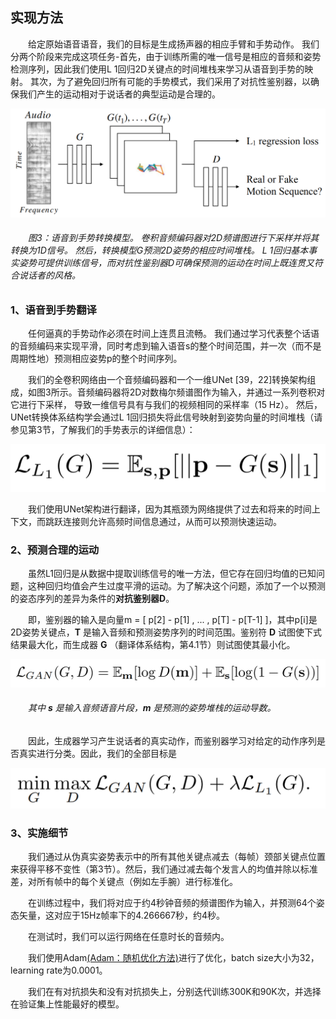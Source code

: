 ## 实现方法

　　给定原始语音语音，我们的目标是生成扬声器的相应手臂和手势动作。 我们分两个阶段来完成这项任务-首先，由于训练所需的唯一信号是相应的音频和姿势检测序列，因此我们使用L 1回归2D关键点的时间堆栈来学习从语音到手势的映射。 其次，为了避免回归所有可能的手势模式，我们采用了对抗性鉴别器，以确保我们产生的运动相对于说话者的典型运动是合理的。

![img](图3.png)

###### 　　图3：语音到手势转换模型。 卷积音频编码器对2D频谱图进行下采样并将其转换为1D信号。 然后，转换模型G预测2D姿势的相应时间堆栈。 L 1回归基本事实姿势可提供训练信号，而对抗性鉴别器D可确保预测的运动在时间上既连贯又符合说话者的风格。

### 1、语音到手势翻译

　　任何逼真的手势动作必须在时间上连贯且流畅。 我们通过学习代表整个话语的音频编码来实现平滑，同时考虑到输入语音s的整个时间范围，并一次（而不是周期性地）预测相应姿势p的整个时间序列。 

　　我们的全卷积网络由一个音频编码器和一个一维UNet [39，22]转换架构组成，如图3所示。音频编码器将2D对数梅尔频谱图作为输入，并通过一系列卷积对它进行下采样， 导致一维信号具有与我们的视频相同的采样率（15 Hz）。 然后，UNet转换体系结构学会通过L 1回归损失将此信号映射到姿势向量的时间堆栈（请参见第3节，了解我们的手势表示的详细信息）：

![img](5365f664-45dd-4e0a-b470-d0898087bb9d.png)

　　我们使用UNet架构进行翻译，因为其瓶颈为网络提供了过去和将来的时间上下文，而跳跃连接则允许高频时间信息通过，从而可以预测快速运动。


### 2、预测合理的运动

　　虽然L1回归是从数据中提取训练信号的唯一方法，但它存在回归均值的已知问题，这种回归均值会产生过度平滑的运动。为了解决这个问题，添加了一个以预测的姿态序列的差异为条件的**对抗鉴别器D**。

　　即，鉴别器的输入是向量m = [ p[2] - p[1] , ... , p[T] - p[T-1] ]，其中p[i]是2D姿势关键点，**T** 是输入音频和预测姿势序列的时间范围。鉴别符 **D** 试图使下式结果最大化，而生成器 **G** （翻译体系结构，第4.1节）则试图使其最小化。

![img](a305a88b-c1e6-437f-b107-133d2bd092fc.png)

###### 　　其中 **s** 是输入音频语音片段，**m** 是预测的姿势堆栈的运动导数。

　　因此，生成器学习产生说话者的真实动作，而鉴别器学习对给定的动作序列是否真实进行分类。因此，我们的全部目标是

![img](e3006a03-a293-4eee-a47a-3eb5b098c5d0.png)

### 3、实施细节

　　我们通过从伪真实姿势表示中的所有其他关键点减去（每帧）颈部关键点位置来获得平移不变性（第3节）。然后，我们通过减去每个发言人的均值并除以标准差，对所有帧中的每个关键点（例如左手腕）进行标准化。

　　在训练过程中，我们将对应于约4秒钟音频的频谱图作为输入，并预测64个姿态矢量，这对应于15Hz帧率下的4.266667秒，约4秒。

　　在测试时，我们可以运行网络在任意时长的音频内。

　　我们使用Adam[(Adam：随机优化方法)](https://arxiv.org/pdf/1412.6980.pdf)进行了优化，batch size大小为32，learning rate为0.0001。

　　我们在有对抗损失和没有对抗损失上，分别迭代训练300K和90K次，并选择在验证集上性能最好的模型。
